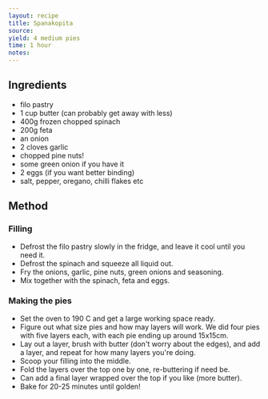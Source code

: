 ```yaml
---
layout: recipe
title: Spanakopita
source: 
yield: 4 medium pies
time: 1 hour
notes: 
---
```


## Ingredients
- filo pastry
- 1 cup butter (can probably get away with less)
- 400g frozen chopped spinach
- 200g feta
- an onion
- 2 cloves garlic
- chopped pine nuts!
- some green onion if you have it
- 2 eggs (if you want better binding)
- salt, pepper, oregano, chilli flakes etc

## Method

### Filling
- Defrost the filo pastry slowly in the fridge, and leave it cool until you need it.
- Defrost the spinach and squeeze all liquid out.
- Fry the onions, garlic, pine nuts, green onions and seasoning.
- Mix together with the spinach, feta and eggs.

### Making the pies
- Set the oven to 190 C and get a large working space ready.
- Figure out what size pies and how may layers will work. We did four pies with five layers each, with each pie ending up around 15x15cm.
- Lay out a layer, brush with butter (don't worry about the edges), and add a layer, and repeat for how many layers you're doing.
- Scoop your filling into the middle.
- Fold the layers over the top one by one, re-buttering if need be.
- Can add a final layer wrapped over the top if you like (more butter).
- Bake for 20-25 minutes until golden!
